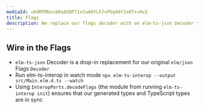 ```yaml
---
mediaId: ukOMTMbovbReAXDP71xSuAOYLk7vPUq44YJsKTcvHvI
title: Flags
description: We replace our flags decoder with an elm-ts-json Decoder to keep them in sync with TypeScript.
---
```


## Wire in the Flags

- `elm-ts-json` Decoder is a drop-in replacement for our original `elm/json` Flags `Decoder`
- Run elm-ts-interop in watch mode `npx elm-ts-interop --output src/Main.elm.d.ts --watch`
- Using `InteropPorts.decodeFlags` (the module from running `elm-ts-interop init`) ensures that our generated types and TypeScript types are in sync

